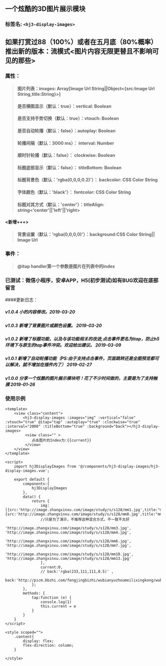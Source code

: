 ## 一个炫酷的3D图片展示模块
### 标签名: ```<hj3-display-images>```
## 如果打赏过88（100%）或者在五月底（80%概率）推出新的版本：流模式<图片内容无限更替且不影响可见的那些>
### 属性： 
>#### 图片列表：images: Array[Image Url String||Object<{src:Image Url String,title:String}>]
>#### 是否横图显示（默认：true）：vertical: Boolean 
>#### 是否支持手势切换（默认：true）：vtouch: Boolean 
>#### 是否自动轮播（默认：false）：autoplay: Boolean 
>#### 轮播间隔（默认：3000 ms）： interval: Number 
>#### 顺时针轮播（默认：false）： clockwise: Boolean
>#### 标题底部显示（默认：false）：	 titleBottom: Boolean
>#### 标题背景色（默认：'rgba(0,0,0,0.2)'）： backcolor: CSS Color String
>#### 字体颜色（默认：'black'）： fontcolor: CSS Color String
>#### 标题对其方式（默认：'center'）：titleAlign: string<'center'||'left'||'right>
#### <新增+++>
>#### 背景设置（默认：'rgba(0,0,0,0)'）：background:CSS Color String|| Image Url

### 事件：
>#### @itap handler第一个参数是图片在列表中的index 

### 已测试：微信小程序，安卓APP，H5(初步测试)如有BUG欢迎在底部留言
####更新日志：
##### v1.0.4 小的内容修改。2019-03-20
##### v1.0.3 新增了背景图片或颜色设置。 2019-03-20
##### v1.0.2 新增了标题功能，以及与该功能相关的改进;点击事件更名为itap，防止h5环境下与原生的tap事件冲突。欢迎给出建议。 2019-03-09
##### v1.0.1 新增了自动轮播功能（PS:由于支持点击事件，页面跳转还是全图预览都可以解决，就不增加在插件内了） 2019-02-27
##### v1.0.0 分享一个炫酷的图片展示模块吧！花了不少时间做的，主要是为了支持触摸 2019-01-26

### 使用示例
```
<template>
	<view class="content">
		<hj3-display-images :images="img" :vertical="false" :vtouch="true" @itap="tap" :autoplay="true" :clockwise="true" :interval="2000" :titleBottom="true" :background="back"></hj3-display-images>
		 <view class="" >
		 	点击图片的Index为:{{current}}
		 </view>
	</view>
</template>

<script>
	import hj3DisplayImages from '@/components/hj3-display-images/hj3-display-images.vue';
	
	export default {
		components:{
			hj3DisplayImages
		},
		data() {
			return {
				img: [{src:'http://image.zhangxinxu.com/image/study/s/s128/mm1.jpg',title:"mm1"}, {src:'http://image.zhangxinxu.com/image/study/s/s128/mm8.jpg',title:"mm2"}, 
				//只是为了演示，不推荐这种混合方式，不一致不太好
					'http://image.zhangxinxu.com/image/study/s/s128/mm3.jpg', 'http://image.zhangxinxu.com/image/study/s/s128/mm4.jpg',
					'http://image.zhangxinxu.com/image/study/s/s128/mm6.jpg', 'http://image.zhangxinxu.com/image/study/s/s128/mm7.jpg',
					'http://image.zhangxinxu.com/image/study/s/s128/mm10.jpg', 'http://image.zhangxinxu.com/image/study/s/s128/mm13.jpg'
				],
				current:0,
				// back:'rgba(233,111,111,0.5)' ,
				back:'http://picm.bbzhi.com/fengjingbizhi/wubianyuzhoumeilixingkong/wubianyuzhoumeilixingkong_450321_m.jpg'
			};
		},
		methods: {
			tap:function (e) {
				console.log(1)
				this.current = e 
			}
		}
	}
</script>

<style scoped="">
	.content{
		display: flex;
		flex-direction: column;
	}
	
</style>

```